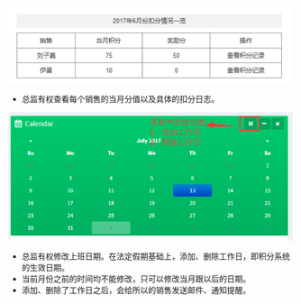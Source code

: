 ![](/assets/积分管理.png)

- 总监有权查看每个销售的当月分值以及具体的扣分日志。

![](/assets/日历.png)

- 总监有权修改上班日期。在法定假期基础上，添加、删除工作日，即积分系统的生效日期。
- 当前月份之前的时间均不能修改，只可以修改当月跟以后的日期。
- 添加、删除了工作日之后，会给所以的销售发送邮件、通知提醒。






